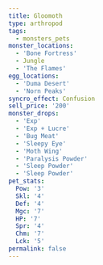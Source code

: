 ```yaml
---
title: Gloomoth
type: arthropod
tags:
  - monsters_pets
monster_locations:
  - 'Bone Fortress'
  - Jungle
  - 'The Flames'
egg_locations:
  - 'Duma Desert'
  - 'Norn Peaks'
syncro_effect: Confusion
sell_price: '200'
monster_drops:
  - 'Exp'
  - 'Exp + Lucre'
  - 'Bug Meat'
  - 'Sleepy Eye'
  - 'Moth Wing'
  - 'Paralysis Powder'
  - 'Sleep Powder'
  - 'Sleep Powder'
pet_stats:
  Pow: '3'
  Skl: '4'
  Def: '4'
  Mgc: '7'
  HP: '7'
  Spr: '4'
  Chm: '7'
  Lck: '5'
permalink: false
---
```

